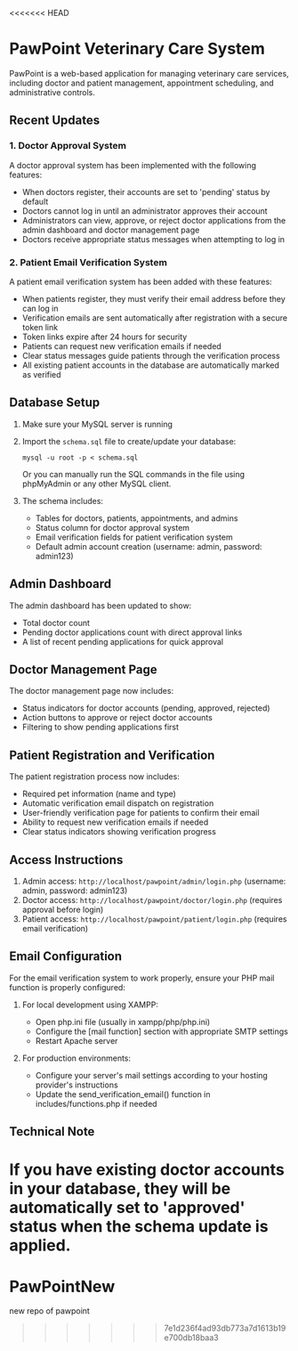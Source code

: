<<<<<<< HEAD
# PawPoint Veterinary Care System

PawPoint is a web-based application for managing veterinary care services, including doctor and patient management, appointment scheduling, and administrative controls.

## Recent Updates

### 1. Doctor Approval System

A doctor approval system has been implemented with the following features:

- When doctors register, their accounts are set to 'pending' status by default
- Doctors cannot log in until an administrator approves their account
- Administrators can view, approve, or reject doctor applications from the admin dashboard and doctor management page
- Doctors receive appropriate status messages when attempting to log in

### 2. Patient Email Verification System

A patient email verification system has been added with these features:

- When patients register, they must verify their email address before they can log in
- Verification emails are sent automatically after registration with a secure token link
- Token links expire after 24 hours for security
- Patients can request new verification emails if needed
- Clear status messages guide patients through the verification process
- All existing patient accounts in the database are automatically marked as verified

## Database Setup

1. Make sure your MySQL server is running
2. Import the `schema.sql` file to create/update your database:
   ```
   mysql -u root -p < schema.sql
   ```
   
   Or you can manually run the SQL commands in the file using phpMyAdmin or any other MySQL client.

3. The schema includes:
   - Tables for doctors, patients, appointments, and admins
   - Status column for doctor approval system
   - Email verification fields for patient verification system
   - Default admin account creation (username: admin, password: admin123)

## Admin Dashboard

The admin dashboard has been updated to show:
- Total doctor count
- Pending doctor applications count with direct approval links
- A list of recent pending applications for quick approval

## Doctor Management Page

The doctor management page now includes:
- Status indicators for doctor accounts (pending, approved, rejected)
- Action buttons to approve or reject doctor accounts
- Filtering to show pending applications first

## Patient Registration and Verification

The patient registration process now includes:
- Required pet information (name and type)
- Automatic verification email dispatch on registration
- User-friendly verification page for patients to confirm their email
- Ability to request new verification emails if needed
- Clear status indicators showing verification progress

## Access Instructions

1. Admin access: `http://localhost/pawpoint/admin/login.php` (username: admin, password: admin123)
2. Doctor access: `http://localhost/pawpoint/doctor/login.php` (requires approval before login)
3. Patient access: `http://localhost/pawpoint/patient/login.php` (requires email verification)

## Email Configuration

For the email verification system to work properly, ensure your PHP mail function is properly configured:

1. For local development using XAMPP:
   - Open php.ini file (usually in xampp/php/php.ini)
   - Configure the [mail function] section with appropriate SMTP settings
   - Restart Apache server

2. For production environments:
   - Configure your server's mail settings according to your hosting provider's instructions
   - Update the send_verification_email() function in includes/functions.php if needed

## Technical Note

If you have existing doctor accounts in your database, they will be automatically set to 'approved' status when the schema update is applied. 
=======
# PawPointNew
new repo of pawpoint
>>>>>>> 7e1d236f4ad93db773a7d1613b19e700db18baa3
